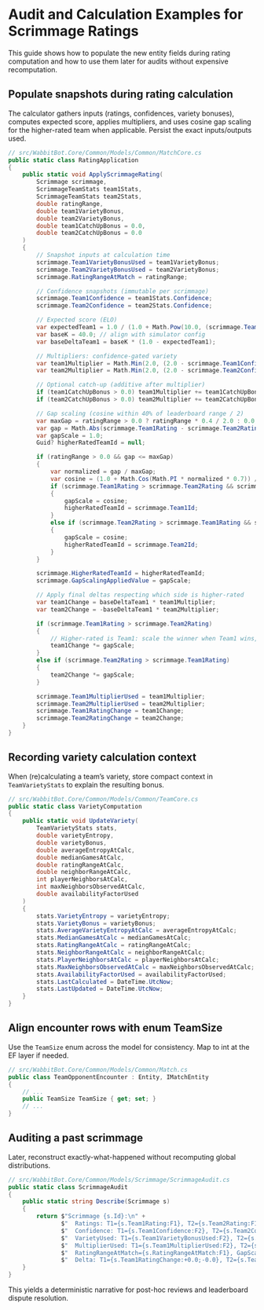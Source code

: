 # Audit and Calculation Examples for Scrimmage Ratings

This guide shows how to populate the new entity fields during rating computation and how to use them later for audits without expensive recomputation.

## Populate snapshots during rating calculation

The calculator gathers inputs (ratings, confidences, variety bonuses), computes expected score, applies multipliers, and uses cosine gap scaling for the higher-rated team when applicable. Persist the exact inputs/outputs used.

```csharp
// src/WabbitBot.Core/Common/Models/Common/MatchCore.cs
public static class RatingApplication
{
    public static void ApplyScrimmageRating(
        Scrimmage scrimmage,
        ScrimmageTeamStats team1Stats,
        ScrimmageTeamStats team2Stats,
        double ratingRange,
        double team1VarietyBonus,
        double team2VarietyBonus,
        double team1CatchUpBonus = 0.0,
        double team2CatchUpBonus = 0.0
    )
    {
        // Snapshot inputs at calculation time
        scrimmage.Team1VarietyBonusUsed = team1VarietyBonus;
        scrimmage.Team2VarietyBonusUsed = team2VarietyBonus;
        scrimmage.RatingRangeAtMatch = ratingRange;

        // Confidence snapshots (immutable per scrimmage)
        scrimmage.Team1Confidence = team1Stats.Confidence;
        scrimmage.Team2Confidence = team2Stats.Confidence;

        // Expected score (ELO)
        var expectedTeam1 = 1.0 / (1.0 + Math.Pow(10.0, (scrimmage.Team2Rating - scrimmage.Team1Rating) / 400.0));
        var baseK = 40.0; // align with simulator config
        var baseDeltaTeam1 = baseK * (1.0 - expectedTeam1);

        // Multipliers: confidence-gated variety
        var team1Multiplier = Math.Min(2.0, (2.0 - scrimmage.Team1Confidence) + (scrimmage.Team1Confidence >= 1.0 ? team1VarietyBonus : 0.0));
        var team2Multiplier = Math.Min(2.0, (2.0 - scrimmage.Team2Confidence) - (scrimmage.Team2Confidence >= 1.0 ? team2VarietyBonus : 0.0));

        // Optional catch-up (additive after multiplier)
        if (team1CatchUpBonus > 0.0) team1Multiplier += team1CatchUpBonus;
        if (team2CatchUpBonus > 0.0) team2Multiplier += team2CatchUpBonus;

        // Gap scaling (cosine within 40% of leaderboard range / 2)
        var maxGap = ratingRange > 0.0 ? ratingRange * 0.4 / 2.0 : 0.0;
        var gap = Math.Abs(scrimmage.Team1Rating - scrimmage.Team2Rating);
        var gapScale = 1.0;
        Guid? higherRatedTeamId = null;

        if (ratingRange > 0.0 && gap <= maxGap)
        {
            var normalized = gap / maxGap;
            var cosine = (1.0 + Math.Cos(Math.PI * normalized * 0.7)) / 2.0;
            if (scrimmage.Team1Rating > scrimmage.Team2Rating && scrimmage.Team2Confidence >= 1.0)
            {
                gapScale = cosine;
                higherRatedTeamId = scrimmage.Team1Id;
            }
            else if (scrimmage.Team2Rating > scrimmage.Team1Rating && scrimmage.Team1Confidence >= 1.0)
            {
                gapScale = cosine;
                higherRatedTeamId = scrimmage.Team2Id;
            }
        }

        scrimmage.HigherRatedTeamId = higherRatedTeamId;
        scrimmage.GapScalingAppliedValue = gapScale;

        // Apply final deltas respecting which side is higher-rated
        var team1Change = baseDeltaTeam1 * team1Multiplier;
        var team2Change = -baseDeltaTeam1 * team2Multiplier;

        if (scrimmage.Team1Rating > scrimmage.Team2Rating)
        {
            // Higher-rated is Team1: scale the winner when Team1 wins, or the loser when Team1 loses
            team1Change *= gapScale;
        }
        else if (scrimmage.Team2Rating > scrimmage.Team1Rating)
        {
            team2Change *= gapScale;
        }

        scrimmage.Team1MultiplierUsed = team1Multiplier;
        scrimmage.Team2MultiplierUsed = team2Multiplier;
        scrimmage.Team1RatingChange = team1Change;
        scrimmage.Team2RatingChange = team2Change;
    }
}
```

## Recording variety calculation context

When (re)calculating a team’s variety, store compact context in `TeamVarietyStats` to explain the resulting bonus.

```csharp
// src/WabbitBot.Core/Common/Models/Common/TeamCore.cs
public static class VarietyComputation
{
    public static void UpdateVariety(
        TeamVarietyStats stats,
        double varietyEntropy,
        double varietyBonus,
        double averageEntropyAtCalc,
        double medianGamesAtCalc,
        double ratingRangeAtCalc,
        double neighborRangeAtCalc,
        int playerNeighborsAtCalc,
        int maxNeighborsObservedAtCalc,
        double availabilityFactorUsed
    )
    {
        stats.VarietyEntropy = varietyEntropy;
        stats.VarietyBonus = varietyBonus;
        stats.AverageVarietyEntropyAtCalc = averageEntropyAtCalc;
        stats.MedianGamesAtCalc = medianGamesAtCalc;
        stats.RatingRangeAtCalc = ratingRangeAtCalc;
        stats.NeighborRangeAtCalc = neighborRangeAtCalc;
        stats.PlayerNeighborsAtCalc = playerNeighborsAtCalc;
        stats.MaxNeighborsObservedAtCalc = maxNeighborsObservedAtCalc;
        stats.AvailabilityFactorUsed = availabilityFactorUsed;
        stats.LastCalculated = DateTime.UtcNow;
        stats.LastUpdated = DateTime.UtcNow;
    }
}
```

## Align encounter rows with enum TeamSize

Use the `TeamSize` enum across the model for consistency. Map to int at the EF layer if needed.

```csharp
// src/WabbitBot.Core/Common/Models/Common/Match.cs
public class TeamOpponentEncounter : Entity, IMatchEntity
{
    // ...
    public TeamSize TeamSize { get; set; }
    // ...
}
```

## Auditing a past scrimmage

Later, reconstruct exactly-what-happened without recomputing global distributions.

```csharp
// src/WabbitBot.Core/Common/Models/Scrimmage/ScrimmageAudit.cs
public static class ScrimmageAudit
{
    public static string Describe(Scrimmage s)
    {
        return $"Scrimmage {s.Id}:\n" +
               $"  Ratings: T1={s.Team1Rating:F1}, T2={s.Team2Rating:F1}\n" +
               $"  Confidence: T1={s.Team1Confidence:F2}, T2={s.Team2Confidence:F2}\n" +
               $"  VarietyUsed: T1={s.Team1VarietyBonusUsed:F2}, T2={s.Team2VarietyBonusUsed:F2}\n" +
               $"  MultiplierUsed: T1={s.Team1MultiplierUsed:F2}, T2={s.Team2MultiplierUsed:F2}\n" +
               $"  RatingRangeAtMatch={s.RatingRangeAtMatch:F1}, GapScale={s.GapScalingAppliedValue:F3}, HigherRated={s.HigherRatedTeamId}\n" +
               $"  Delta: T1={s.Team1RatingChange:+0.0;-0.0}, T2={s.Team2RatingChange:+0.0;-0.0}";
    }
}
```

This yields a deterministic narrative for post-hoc reviews and leaderboard dispute resolution.
